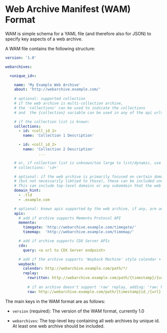 # Web Archive Manifest (WAM) Format

WAM is simple schema for a YAML file (and therefore also for JSON) to specify key aspects of a web archive.

A WAM file contains the following structure:

```  yaml
version: '1.0'

webarchives:

  <unique_id>:

    name: 'My Example Web Archive'
    about: 'http://webarchive.example.com/'
         
    # optional: supported collection
    # if the web archive is multi-collection archive,
    # the 'collections' can be used to indicate the collections
    # and  the {collection} variable can be used in any of the api urls

    # if the collection list is known:
    collections:
      - id: <coll_id_1>
        name: 'Collection 1 Description'

      - id: <coll_id_2>
        name: 'Collection 2 Description'
               ...

    # or, if collection list is unknown/too large to list/dynamic, use a regex:
    # collections: '\d+'

    # optional: if the web archive is primarily focused on certain domains or sites,
    # (but not necessarily limtied to those), these can be included under the 'domain_hint' key
    # This can include top-level domains or any subomdain that the web archive specializes in
    domain_hint:
      - .tld
      - .example.com

    # optional: known apis supported by the web archive, if any, are added here
    apis:
      # add if archive supports Memento Protocol API
      memento:
        timegate: 'http://webarchive.example.com/timegate/'
        timemap:  'http://webarchive.example.com/timemap/'

      # add if archive supports CDX Server APIs
      cdx:
        query: <a url to CDX Server endpoint>

      # add if the archive supports 'Wayback Machine' style calendar + replay
      wayback:
        calendar: http://webarchive.example.com/path/*/
        replay:
          rewritten: http://webarchive.example.com/path/{timestamp}/{url}
          
          # if an archive doesn't support 'raw' replay, adding: 'raw: NULL' is preferred
          raw: http://webarchive.example.com/path/{timestamp}id_/{url}      
```

The main keys in the WAM format are as follows:

- `version` (required): The version of the WAM format, currently 1.0 

- `webarchives`: The top-level key containing all web archives by unique id. At least one web archive should be included.
